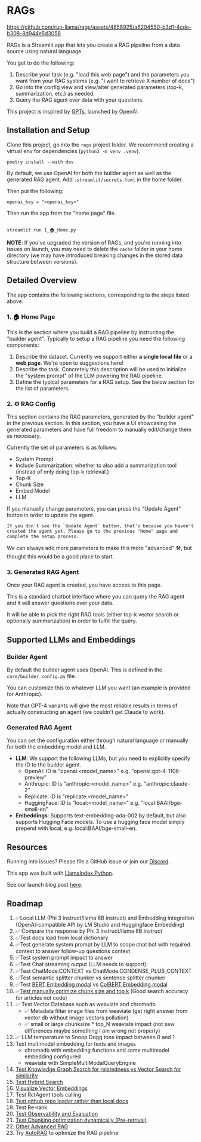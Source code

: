 # RAGs



https://github.com/run-llama/rags/assets/4858925/a6204550-b3d1-4cde-b308-8d944e5d3058



RAGs is a Streamlit app that lets you create a RAG pipeline from a data source using natural language.

You get to do the following:
1. Describe your task (e.g. "load this web page") and the parameters you want from your RAG systems (e.g. "i want to retrieve X number of docs")
2. Go into the config view and view/alter generated parameters (top-k, summarization, etc.) as needed.
3. Query the RAG agent over data with your questions.

This project is inspired by [GPTs](https://openai.com/blog/introducing-gpts), launched by OpenAI.

## Installation and Setup 

Clone this project, go into the `rags` project folder. We recommend creating a virtual env for dependencies (`python3 -m venv .venv`).

```
poetry install --with dev
```

By default, we use OpenAI for both the builder agent as well as the generated RAG agent.
Add `.streamlit/secrets.toml` in the home folder.

Then put the following:
```
openai_key = "<openai_key>"
```


Then run the app from the "home page" file.

```

streamlit run 1_🏠_Home.py

```

**NOTE**: If you've upgraded the version of RAGs, and you're running into issues on launch, you may need to delete the `cache` folder in your home directory (we may have introduced breaking changes in the stored data structure between versions).

## Detailed Overview

The app contains the following sections, corresponding to the steps listed above.

### 1. 🏠 Home Page
This is the section where you build a RAG pipeline by instructing the "builder agent". Typically to setup a RAG pipeline you need the following components:
1. Describe the dataset. Currently we support either **a single local file** or a **web page**. We're open to suggestions here! 
2. Describe the task. Concretely this description will be used to initialize the "system prompt" of the LLM powering the RAG pipeline.
3. Define the typical parameters for a RAG setup. See the below section for the list of parameters.

### 2. ⚙️ RAG Config

This section contains the RAG parameters, generated by the "builder agent" in the previous section. In this section, you have a UI showcasing the generated parameters and have full freedom to manually edit/change them as necessary.

Currently the set of parameters is as follows:
- System Prompt
- Include Summarization: whether to also add a summarization tool (instead of only doing top-k retrieval.)
- Top-K
- Chunk Size
- Embed Model
- LLM 

If you manually change parameters, you can press the "Update Agent" button in order to update the agent.

```{tip}
If you don't see the `Update Agent` button, that's because you haven't created the agent yet. Please go to the previous "Home" page and complete the setup process.
```

We can always add more parameters to make this more "advanced" 🛠️, but thought this would be a good place to start.

### 3. Generated RAG Agent

Once your RAG agent is created, you have access to this page.

This is a standard chatbot interface where you can query the RAG agent and it will answer questions over your data.

It will be able to pick the right RAG tools (either top-k vector search or optionally summarization) in order to fulfill the query.


## Supported LLMs and Embeddings

### Builder Agent

By default the builder agent uses OpenAI. This is defined in the `core/builder_config.py` file.

You can customize this to whatever LLM you want (an example is provided for Anthropic).

Note that GPT-4 variants will give the most reliable results in terms of actually constructing an agent (we couldn't get Claude to work).

### Generated RAG Agent

You can set the configuration either through natural language or manually for both the embedding model and LLM.

- **LLM**: We support the following LLMs, but you need to explicitly specify the ID to the builder agent.
    - OpenAI: ID is "openai:<model_name>" e.g. "openai:gpt-4-1106-preview"
    - Anthropic: ID is "anthropic:<model_name>" e.g. "anthropic:claude-2"
    - Replicate: ID is "replicate:<model_name>"
    - HuggingFace: ID is "local:<model_name>" e.g. "local:BAAI/bge-small-en"
- **Embeddings**: Supports text-embedding-ada-002 by default, but also supports Hugging Face models. To use a hugging face model simply prepend with local, e.g. local:BAAI/bge-small-en.


## Resources

Running into issues? Please file a GitHub issue or join our [Discord](https://discord.gg/dGcwcsnxhU).

This app was built with [LlamaIndex Python](https://github.com/run-llama/llama_index).

See our launch blog post [here](https://blog.llamaindex.ai/introducing-rags-your-personalized-chatgpt-experience-over-your-data-2b9d140769b1).


## Roadmap

1. ✅Local LLM (Phi 3 instruct/llama 8B instruct) and Embedding integration (OpenAI-compatible API by LM Studio and Huggingface Embedding) 
2. ✅ Compare the response by Phi 3 instruct/llama 8B instruct
3. ✅Test docs load from local dictionary 
4. ✅Test generate system prompt by LLM to scope chat bot with required context to answer follow-up questions context 
5. ✅Test system prompt impact to answer 
6. ✅Test Chat streaming output (LLM needs to support)
7. ✅Test ChatMode.CONTEXT vs ChatMode.CONDENSE_PLUS_CONTEXT
8. ✅Test semantic splitter chunker vs sentence splitter chunker
9. ✅Test [BERT Embedding modal](https://huggingface.co/BAAI/bge-small-en-v1.5) vs [ColBERT Embedding modal](https://huggingface.co/colbert-ir/colbertv2.0) 
10. ✅[Test manually optimize chunk size and top k](https://ai.plainenglish.io/investigating-chunk-size-on-semantic-results-b465867d8ca1) (Good search accuracy for articles not code)
11. ✅ Test Vector Database such as weaviate and chromadb
     - ✅ Metadata filter image files from weaviate (get right answer from vector db without image vectors pollution)
     - ✅ small or large chunksize * top_N weaviate impact (not saw differences maybe something I am wrong not properly)
12. ✅ LLM temperature to Snoop Dogg tone impact between 0 and 1
13. Text multimodel embedding for texts and images 
    - chromadb with embedding functions and same multimodel embedding configured 
    - weaviate with SimpleMultiModalQueryEngine
14. [Test Knowledge Graph Search for relatedness vs Vector Search for similarity](https://medium.aiplanet.com/implement-rag-with-knowledge-graph-and-llama-index-6a3370e93cdd)
15. [Test Hybrid Search](https://medium.com/llamaindex-blog/llamaindex-enhancing-retrieval-performance-with-alpha-tuning-in-hybrid-search-in-rag-135d0c9b8a00)
16. [Visualize Vector Embeddings](https://medium.com/@sarmadafzalj/visualize-vector-embeddings-in-a-rag-system-89d0c44a3be4)
17. Test RctAgent tools calling
18. [Test github repo loader rather than local docs ](https://docs.llamaindex.ai/en/stable/examples/data_connectors/GithubRepositoryReaderDemo/)
19. Test Re-rank
20. [Test Observability and Evaluation](https://docs.llamaindex.ai/en/stable/module_guides/observability/)
21. [Test Chunking optimization dynamically (Pre-retrival)](https://medium.com/llamaindex-blog/a-cheat-sheet-and-some-recipes-for-building-advanced-rag-803a9d94c41b) 
22. [Other Advanced RAG](https://medium.com/llamaindex-blog/a-cheat-sheet-and-some-recipes-for-building-advanced-rag-803a9d94c41b)
23. Try [AutoRAG](https://marker-inc-korea.github.io/AutoRAG/) to optimize the RAG pipeline